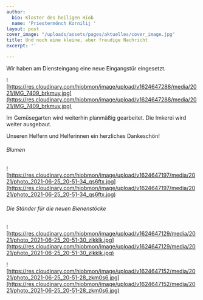 ```yaml
---
author:
  bio: Kloster des heiligen Hiob
  name: 'Priestermönch Kornilij '
layout: post
cover_image: "/uploads/assets/pages/aktuelles/cover_image.jpg"
title: Und noch eine kleine, aber freudige Nachricht
excerpt: ''

---
```


Wir haben am Diensteingang eine neue Eingangstür eingesetzt.

![https://res.cloudinary.com/hiobmon/image/upload/v1624647288/media/2021/IMG_7409_brkmuy.jpg](https://res.cloudinary.com/hiobmon/image/upload/v1624647288/media/2021/IMG_7409_brkmuy.jpg)

Im Gemüsegarten wird weiterhin planmäßig gearbeitet. Die Imkerei wird weiter ausgebaut.

Unseren Helfern und Helferinnen ein herzliches Dankeschön!

###### Blumen

![https://res.cloudinary.com/hiobmon/image/upload/v1624647197/media/2021/photo_2021-06-25_20-51-34_qs6ftx.jpg](https://res.cloudinary.com/hiobmon/image/upload/v1624647197/media/2021/photo_2021-06-25_20-51-34_qs6ftx.jpg)

###### Die Ständer für die neuen Bienenstöcke

![https://res.cloudinary.com/hiobmon/image/upload/v1624647129/media/2021/photo_2021-06-25_20-51-30_zlkklk.jpg](https://res.cloudinary.com/hiobmon/image/upload/v1624647129/media/2021/photo_2021-06-25_20-51-30_zlkklk.jpg)

![https://res.cloudinary.com/hiobmon/image/upload/v1624647152/media/2021/photo_2021-06-25_20-51-28_zkm0s6.jpg](https://res.cloudinary.com/hiobmon/image/upload/v1624647152/media/2021/photo_2021-06-25_20-51-28_zkm0s6.jpg)